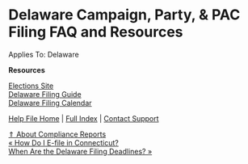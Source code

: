  Delaware Campaign, Party, & PAC Filing FAQ and Resources
==========

Applies To: Delaware

**Resources**

[Elections Site](https://elections.delaware.gov/index.shtml)   
[Delaware Filing Guide](https://elections.delaware.gov/candidates/campaignfinance/cf_info.shtml)   
[Delaware Filing Calendar](https://elections.delaware.gov/candidates/campaignfinance/cf_info.shtml)

[Help File Home](/help/) | [Full Index](/Help-File-Directory/) | [Contact Support](mailto:support@ISPolitical.com)

[⇑ About Compliance Reports](/About-Compliance-Reports)  
[« How Do I E-file in Connecticut?](/How-Do-I-E-file-in-Connecticut)  
[When Are the Delaware Filing Deadlines? »](/When-Are-the-Delaware-Filing-Deadlines)